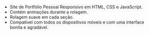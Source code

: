 - Site de Portfólio Pessoal Responsivo em HTML, CSS e JavaScript.
- Contém animações durante a rolagem.
- Rolagem suave em cada seção.
- Compatível com todos os dispositivos móveis e com uma interface bonita e agradável.

